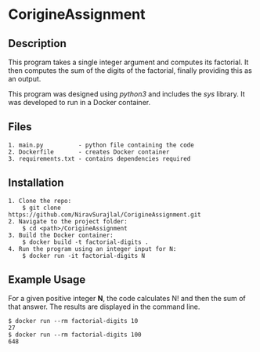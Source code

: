 # CorigineAssignment
## Description
This program takes a single integer argument and computes its factorial. It then computes the sum of the digits of the factorial, finally providing this as an output.

This program was designed using _python3_ and includes the _sys_ library. It was developed to run in a Docker container.

## Files
    1. main.py          - python file containing the code
    2. Dockerfile       - creates Docker container
    3. requirements.txt - contains dependencies required

## Installation
    1. Clone the repo: 
        $ git clone https://github.com/NiravSurajlal/CorigineAssignment.git
    2. Navigate to the project folder:
        $ cd <path>/CorigineAssignment
    3. Build the Docker container:
        $ docker build -t factorial-digits .
    4. Run the program using an integer input for N:
        $ docker run -it factorial-digits N

## Example Usage
For a given positive integer **N**, the code calculates N! and then the sum of that answer. The results are displayed in the command line. 

    $ docker run --rm factorial-digits 10
    27
    $ docker run --rm factorial-digits 100
    648
